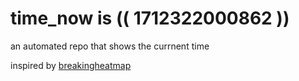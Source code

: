 # time_now is (( 1712322000862 ))

an automated repo that shows the currnent time

inspired by [breakingheatmap](https://github.com/breakingheatmap/breakingheatmap)